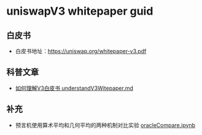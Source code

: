 # uniswapV3 whitepaper guid

## 白皮书

- 白皮书地址：https://uniswap.org/whitepaper-v3.pdf

## 科普文章

- [如何理解V3白皮书 understandV3Witepaper.md](./understandV3Witepaper.md)

## 补充

- 预言机使用算术平均和几何平均的两种机制对比实验 [oracleCompare.ipynb](./oracleCompare.ipynb)